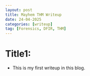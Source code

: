 ```yaml
---
layout: post
title: Mayhem THM Writeup
date: 24-04-2025
categories: [writeup]
tag: [Forensics, DFIR, THM]
---
```


# Title1:

- This is my first writeup in this blog.


